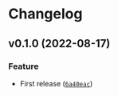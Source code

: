 # Changelog

<!--next-version-placeholder-->

## v0.1.0 (2022-08-17)
### Feature
* First release ([`6a40eac`](https://github.com/iamtalhaasghar/touchpy/commit/6a40eac4a76b945b9cc8ffccd99d689688184f85))
